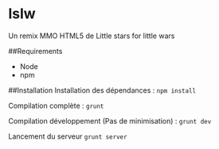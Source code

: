 # lslw
Un remix MMO HTML5 de Little stars for little wars

##Requirements
- Node
- npm

##Installation
Installation des dépendances : `npm install`

Compilation complète : `grunt`

Compilation développement (Pas de minimisation) : `grunt dev`

Lancement du serveur  `grunt server`
